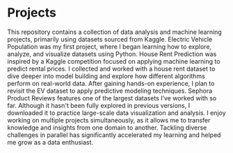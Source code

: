 # Projects
This repository contains a collection of data analysis and machine learning projects, primarily using datasets sourced from Kaggle.
Electric Vehicle Population was my first project, where I began learning how to explore, analyze, and visualize datasets using Python.
House Rent Prediction was inspired by a Kaggle competition focused on applying machine learning to predict rental prices. I collected and worked with a house rent dataset to dive deeper into model building and explore how different algorithms perform on real-world data. After gaining hands-on experience, I plan to revisit the EV dataset to apply predictive modeling techniques.
Sephora Product Reviews features one of the largest datasets I’ve worked with so far. Although it hasn't been fully explored in previous versions, I downloaded it to practice large-scale data visualization and analysis.
I enjoy working on multiple projects simultaneously, as it allows me to transfer knowledge and insights from one domain to another. Tackling diverse challenges in parallel has significantly accelerated my learning and helped me grow as a data enthusiast.
